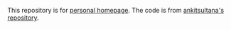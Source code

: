This repository is for [personal homepage](https://khko1022.github.io). The code is from [ankitsultana's repository](https://github.com/ankitsultana/researcher).

